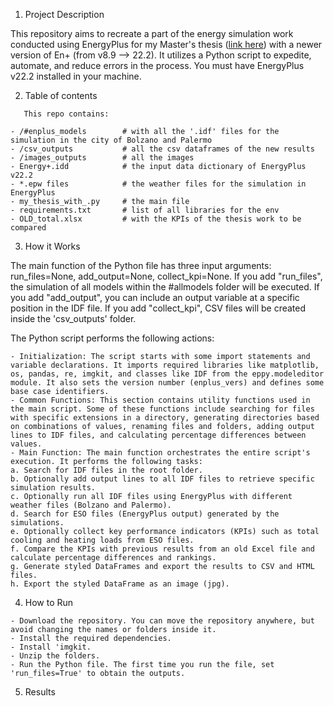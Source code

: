1. Project Description

This repository aims to recreate a part of the energy simulation work conducted using EnergyPlus for my Master's thesis ([link here](https://etd.adm.unipi.it/t/etd-01262022-164701/)) with a newer version of En+ (from v8.9 --> 22.2). It utilizes a Python script to expedite, automate, and reduce errors in the process.
You must have EnergyPlus v22.2 installed in your machine.


2. Table of contents
```
   This repo contains:

- /#enplus_models        # with all the '.idf' files for the simulation in the city of Bolzano and Palermo
- /csv_outputs           # all the csv dataframes of the new results
- /images_outputs        # all the images
- Energy+.idd            # the input data dictionary of EnergyPlus v22.2
- *.epw files            # the weather files for the simulation in EnergyPlus
- my_thesis_with_.py     # the main file
- requirements.txt       # list of all libraries for the env
- OLD_total.xlsx         # with the KPIs of the thesis work to be compared
```
3. How it Works

The main function of the Python file has three input arguments: run_files=None, add_output=None, collect_kpi=None. If you add "run_files", the simulation of all models within the #allmodels folder will be executed. If you add "add_output", you can include an output variable at a specific position in the IDF file. If you add "collect_kpi", CSV files will be created inside the 'csv_outputs' folder.

The Python script performs the following actions:
```
- Initialization: The script starts with some import statements and variable declarations. It imports required libraries like matplotlib, os, pandas, re, imgkit, and classes like IDF from the eppy.modeleditor module. It also sets the version number (enplus_vers) and defines some base case identifiers.
- Common Functions: This section contains utility functions used in the main script. Some of these functions include searching for files with specific extensions in a directory, generating directories based on combinations of values, renaming files and folders, adding output lines to IDF files, and calculating percentage differences between values.
- Main Function: The main function orchestrates the entire script's execution. It performs the following tasks:
a. Search for IDF files in the root folder.
b. Optionally add output lines to all IDF files to retrieve specific simulation results.
c. Optionally run all IDF files using EnergyPlus with different weather files (Bolzano and Palermo).
d. Search for ESO files (EnergyPlus output) generated by the simulations.
e. Optionally collect key performance indicators (KPIs) such as total cooling and heating loads from ESO files.
f. Compare the KPIs with previous results from an old Excel file and calculate percentage differences and rankings.
g. Generate styled DataFrames and export the results to CSV and HTML files.
h. Export the styled DataFrame as an image (jpg).

```

4. How to Run
```
- Download the repository. You can move the repository anywhere, but avoid changing the names or folders inside it.
- Install the required dependencies.
- Install 'imgkit.
- Unzip the folders.
- Run the Python file. The first time you run the file, set 'run_files=True' to obtain the outputs.
```
5. Results
 
